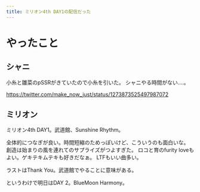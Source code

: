 ```yaml
---
title: ミリオン4th DAY1の配信だった
---
```


# やったこと

## シャニ

小糸と雛菜のpSSRがきていたので小糸を引いた。
シャニやる時間がない‥‥。

<https://twitter.com/make_now_just/status/1273873525497987072>

## ミリオン

ミリオン4th DAY1。武道館、Sunshine Rhythm。

全体的につなぎが良い。時間短縮のためっぽいけど、こういうのも面白いな。
創造は始まりの風を連れてのサプライズがつよすぎた。
ロコと育のfurity loveもよい。ゲキテキムテキも好きだなぁ。
LTFもいい曲多い。

ラストはThank You。武道館でやることに意味がある。

というわけで明日はDAY 2。BlueMoon Harmony。
